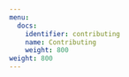 ```yaml
---
menu:
  docs:
    identifier: contributing
    name: Contributing
    weight: 800
weight: 800
---
```

